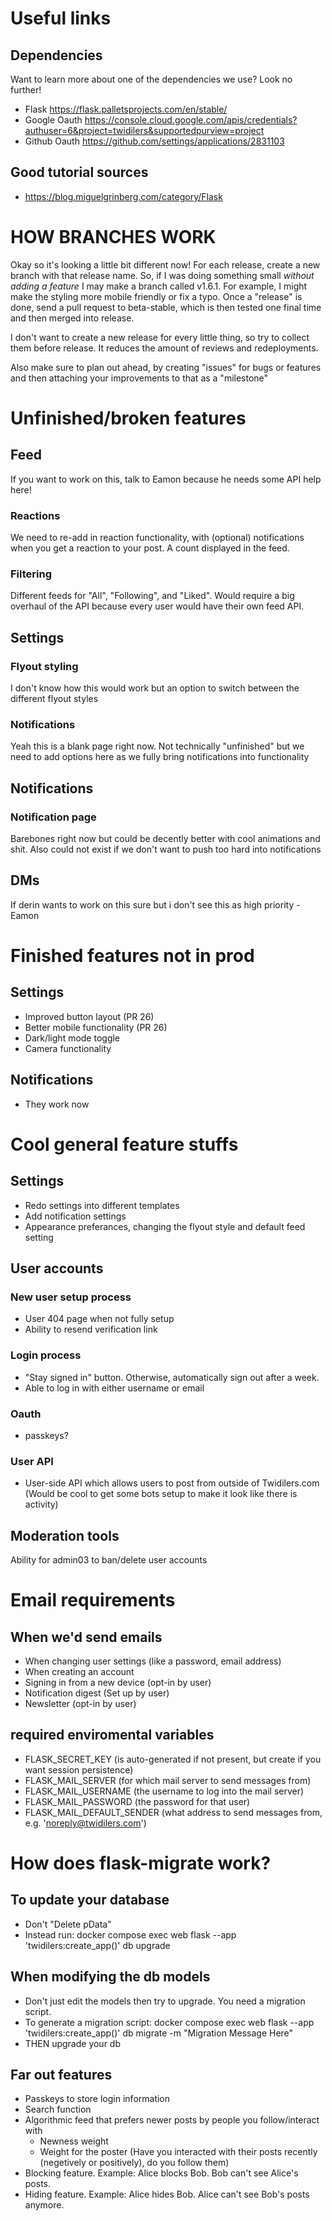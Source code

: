 # Useful links
## Dependencies
Want to learn more about one of the dependencies we use? Look no further!
* Flask https://flask.palletsprojects.com/en/stable/
* Google Oauth https://console.cloud.google.com/apis/credentials?authuser=6&project=twidilers&supportedpurview=project 
* Github Oauth https://github.com/settings/applications/2831103 

## Good tutorial sources
* https://blog.miguelgrinberg.com/category/Flask

# HOW BRANCHES WORK
Okay so it's looking a little bit different now! For each release, create a new branch with that release name. So, if I was doing something small *without adding a feature* I may make a branch called v1.6.1. For example, I might make the styling more mobile friendly or fix a typo. Once a "release" is done, send a pull request to beta-stable, which is then tested one final time and then merged into release.

I don't want to create a new release for every little thing, so try to collect them before release. It reduces the amount of reviews and redeployments.

Also make sure to plan out ahead, by creating "issues" for bugs or features and then attaching your improvements to that as a "milestone"




# Unfinished/broken features

## Feed
If you want to work on this, talk to Eamon because he needs some API help here!
### Reactions
We need to re-add in reaction functionality, with (optional) notifications when you get a reaction to your post. A count displayed in the feed.
### Filtering
Different feeds for "All", "Following", and "Liked". Would require a big overhaul of the API because every user would have their own feed API.

## Settings
### Flyout styling
I don't know how this would work but an option to switch between the different flyout styles
### Notifications
Yeah this is a blank page right now. Not technically "unfinished" but we need to add options here as we fully bring notifications into functionality

## Notifications
### Notification page
Barebones right now but could be decently better with cool animations and shit. Also could not exist if we don't want to push too hard into notifications

## DMs
If derin wants to work on this sure but i don't see this as high priority -Eamon


# Finished features not in prod
## Settings
* Improved button layout (PR 26)
* Better mobile functionality (PR 26)
* Dark/light mode toggle
* Camera functionality
## Notifications
* They work now



# Cool general feature stuffs

## Settings
* Redo settings into different templates
* Add notification settings
* Appearance preferances, changing the flyout style and default feed setting

## User accounts
### New user setup process
* User 404 page when not fully setup
* Ability to resend verification link
### Login process
* "Stay signed in" button. Otherwise, automatically sign out after a week.
* Able to log in with either username or email
### Oauth
* passkeys?
### User API
* User-side API which allows users to post from outside of Twidilers.com (Would be cool to get some bots setup to make it look like there is activity)

## Moderation tools
Ability for admin03 to ban/delete user accounts


# Email requirements
## When we'd send emails
* When changing user settings (like a password, email address)
* When creating an account
* Signing in from a new device (opt-in by user)
* Notification digest (Set up by user)
* Newsletter (opt-in by user)
## required enviromental variables
* FLASK_SECRET_KEY (is auto-generated if not present, but create if you want session persistence)
* FLASK_MAIL_SERVER (for which mail server to send messages from)
* FLASK_MAIL_USERNAME (the username to log into the mail server)
* FLASK_MAIL_PASSWORD (the password for that user)
* FLASK_MAIL_DEFAULT_SENDER (what address to send messages from, e.g. 'noreply@twidilers.com')

# How does flask-migrate work?
## To update your database
* Don't "Delete pData"
* Instead run: docker compose exec web flask --app 'twidilers:create_app()' db upgrade
## When modifying the db models
* Don't just edit the models then try to upgrade. You need a migration script.
* To generate a migration script: docker compose exec web flask --app 'twidilers:create_app()' db migrate -m "Migration Message Here"
* THEN upgrade your db

## Far out features
* Passkeys to store login information
* Search function
* Algorithmic feed that prefers newer posts by people you follow/interact with
    * Newness weight
    * Weight for the poster (Have you interacted with their posts recently (negetively or positively), do you follow them)
* Blocking feature. Example: Alice blocks Bob. Bob can't see Alice's posts.
* Hiding feature. Example: Alice hides Bob. Alice can't see Bob's posts anymore.